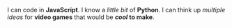 I can code in **JavaScript**.
I know a *little bit* of **Python**.
I can think up *multiple ideas* for **video games** that would be ***cool* to make**.
